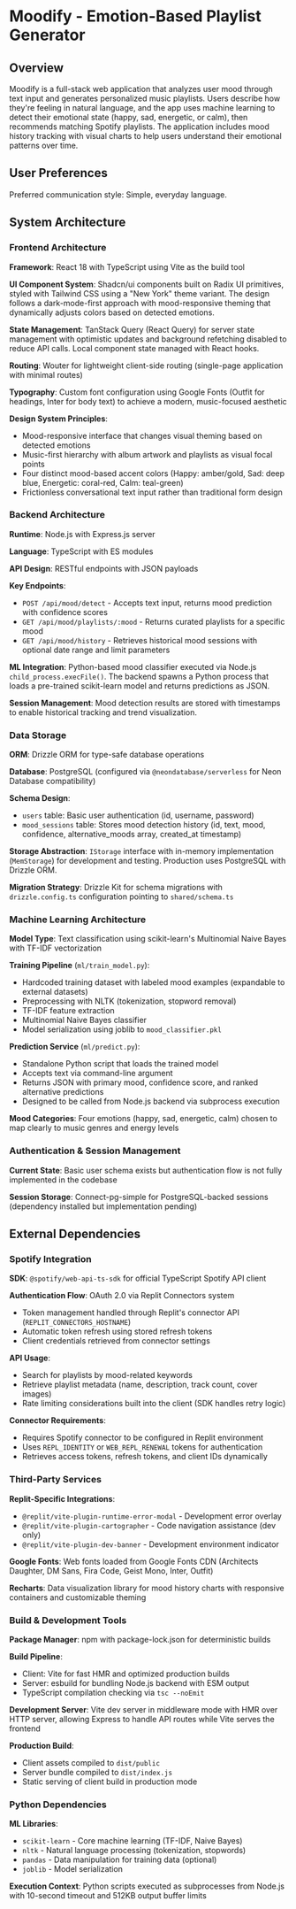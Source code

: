 # Moodify - Emotion-Based Playlist Generator

## Overview

Moodify is a full-stack web application that analyzes user mood through text input and generates personalized music playlists. Users describe how they're feeling in natural language, and the app uses machine learning to detect their emotional state (happy, sad, energetic, or calm), then recommends matching Spotify playlists. The application includes mood history tracking with visual charts to help users understand their emotional patterns over time.

## User Preferences

Preferred communication style: Simple, everyday language.

## System Architecture

### Frontend Architecture

**Framework**: React 18 with TypeScript using Vite as the build tool

**UI Component System**: Shadcn/ui components built on Radix UI primitives, styled with Tailwind CSS using a "New York" theme variant. The design follows a dark-mode-first approach with mood-responsive theming that dynamically adjusts colors based on detected emotions.

**State Management**: TanStack Query (React Query) for server state management with optimistic updates and background refetching disabled to reduce API calls. Local component state managed with React hooks.

**Routing**: Wouter for lightweight client-side routing (single-page application with minimal routes)

**Typography**: Custom font configuration using Google Fonts (Outfit for headings, Inter for body text) to achieve a modern, music-focused aesthetic

**Design System Principles**:
- Mood-responsive interface that changes visual theming based on detected emotions
- Music-first hierarchy with album artwork and playlists as visual focal points
- Four distinct mood-based accent colors (Happy: amber/gold, Sad: deep blue, Energetic: coral-red, Calm: teal-green)
- Frictionless conversational text input rather than traditional form design

### Backend Architecture

**Runtime**: Node.js with Express.js server

**Language**: TypeScript with ES modules

**API Design**: RESTful endpoints with JSON payloads

**Key Endpoints**:
- `POST /api/mood/detect` - Accepts text input, returns mood prediction with confidence scores
- `GET /api/mood/playlists/:mood` - Returns curated playlists for a specific mood
- `GET /api/mood/history` - Retrieves historical mood sessions with optional date range and limit parameters

**ML Integration**: Python-based mood classifier executed via Node.js `child_process.execFile()`. The backend spawns a Python process that loads a pre-trained scikit-learn model and returns predictions as JSON.

**Session Management**: Mood detection results are stored with timestamps to enable historical tracking and trend visualization.

### Data Storage

**ORM**: Drizzle ORM for type-safe database operations

**Database**: PostgreSQL (configured via `@neondatabase/serverless` for Neon Database compatibility)

**Schema Design**:
- `users` table: Basic user authentication (id, username, password)
- `mood_sessions` table: Stores mood detection history (id, text, mood, confidence, alternative_moods array, created_at timestamp)

**Storage Abstraction**: `IStorage` interface with in-memory implementation (`MemStorage`) for development and testing. Production uses PostgreSQL with Drizzle ORM.

**Migration Strategy**: Drizzle Kit for schema migrations with `drizzle.config.ts` configuration pointing to `shared/schema.ts`

### Machine Learning Architecture

**Model Type**: Text classification using scikit-learn's Multinomial Naive Bayes with TF-IDF vectorization

**Training Pipeline** (`ml/train_model.py`):
- Hardcoded training dataset with labeled mood examples (expandable to external datasets)
- Preprocessing with NLTK (tokenization, stopword removal)
- TF-IDF feature extraction
- Multinomial Naive Bayes classifier
- Model serialization using joblib to `mood_classifier.pkl`

**Prediction Service** (`ml/predict.py`):
- Standalone Python script that loads the trained model
- Accepts text via command-line argument
- Returns JSON with primary mood, confidence score, and ranked alternative predictions
- Designed to be called from Node.js backend via subprocess execution

**Mood Categories**: Four emotions (happy, sad, energetic, calm) chosen to map clearly to music genres and energy levels

### Authentication & Session Management

**Current State**: Basic user schema exists but authentication flow is not fully implemented in the codebase

**Session Storage**: Connect-pg-simple for PostgreSQL-backed sessions (dependency installed but implementation pending)

## External Dependencies

### Spotify Integration

**SDK**: `@spotify/web-api-ts-sdk` for official TypeScript Spotify API client

**Authentication Flow**: OAuth 2.0 via Replit Connectors system
- Token management handled through Replit's connector API (`REPLIT_CONNECTORS_HOSTNAME`)
- Automatic token refresh using stored refresh tokens
- Client credentials retrieved from connector settings

**API Usage**:
- Search for playlists by mood-related keywords
- Retrieve playlist metadata (name, description, track count, cover images)
- Rate limiting considerations built into the client (SDK handles retry logic)

**Connector Requirements**:
- Requires Spotify connector to be configured in Replit environment
- Uses `REPL_IDENTITY` or `WEB_REPL_RENEWAL` tokens for authentication
- Retrieves access tokens, refresh tokens, and client IDs dynamically

### Third-Party Services

**Replit-Specific Integrations**:
- `@replit/vite-plugin-runtime-error-modal` - Development error overlay
- `@replit/vite-plugin-cartographer` - Code navigation assistance (dev only)
- `@replit/vite-plugin-dev-banner` - Development environment indicator

**Google Fonts**: Web fonts loaded from Google Fonts CDN (Architects Daughter, DM Sans, Fira Code, Geist Mono, Inter, Outfit)

**Recharts**: Data visualization library for mood history charts with responsive containers and customizable theming

### Build & Development Tools

**Package Manager**: npm with package-lock.json for deterministic builds

**Build Pipeline**:
- Client: Vite for fast HMR and optimized production builds
- Server: esbuild for bundling Node.js backend with ESM output
- TypeScript compilation checking via `tsc --noEmit`

**Development Server**: Vite dev server in middleware mode with HMR over HTTP server, allowing Express to handle API routes while Vite serves the frontend

**Production Build**: 
- Client assets compiled to `dist/public`
- Server bundle compiled to `dist/index.js`
- Static serving of client build in production mode

### Python Dependencies

**ML Libraries**:
- `scikit-learn` - Core machine learning (TF-IDF, Naive Bayes)
- `nltk` - Natural language processing (tokenization, stopwords)
- `pandas` - Data manipulation for training data (optional)
- `joblib` - Model serialization

**Execution Context**: Python scripts executed as subprocesses from Node.js with 10-second timeout and 512KB output buffer limits